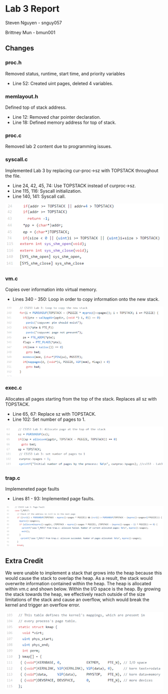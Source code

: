 Lab 3 Report
============
Steven Nguyen - snguy057

Brittney Mun - bmun001

## Changes
### proc.h
Removed status, runtime, start time, and priority variables
* Line 52: Created uint pages, deleted 4 variables.

### memlayout.h
Defined top of stack address.
* Line 12: Removed char pointer declaration.
* Line 18: Defined memory address for top of stack.

### proc.c
Removed lab 2 content due to programming issues.

### syscall.c
Implemented Lab 3 by replacing cur-proc->sz with TOPSTACK throughout the file.
* Line 24, 42, 45, 74: Use TOPSTACK instead of curproc->sz.
* Line 115, 116: Syscall initialization.
* Line 140, 141: Syscall call.

![lab3_syscall](lab3_syscall.PNG)

### vm.c
Copies over information into virtual memory.
* Lines 340 - 350: Loop in order to copy information onto the new stack.

![lab3_vm](lab3_vm.PNG)

### exec.c
Allocates all pages starting from the top of the stack. Replaces all sz with TOPSTACK.
* Line 65, 67: Replace sz with TOPSTACK.
* Line 102: Set number of pages to 1.

![lab3_exec](lab3_exec.PNG)

### trap.c
Implemeneted page faults
* Lines 81 - 93: Implemented page faults.

![lab3_trap](lab3_trap.PNG)

## Extra Credit
We were unable to implement a stack that grows into the heap because this would cause the stack to overlap the heap. As a result, the stack would overwrite information contained within the heap. The heap is allocated within vm.c and shown below. Within the I/O space is the heap. By growing the stack towards the heap, we effectively reach outside of the size limitations of the stack and cause an overflow, which would break the kernel and trigger an overflow error.

![lab3_extra](lab3_extra.PNG)
